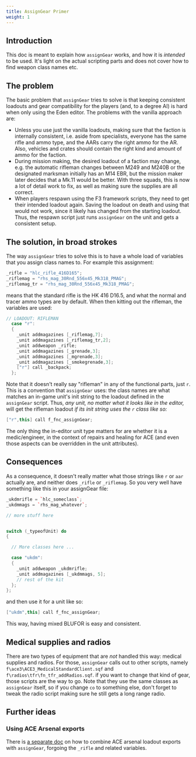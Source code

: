 ```yaml
---
title: AssignGear Primer
weight: 1
---
```

## Introduction

This doc is meant to explain how `assignGear` works, and how it is *intended*
to be used. It's light on the actual scripting parts and does not cover how to
find weapon class names etc.

## The problem

The basic problem that `assignGear` tries to solve is that keeping consistent
loadouts and gear compatibility for the players (and, to a degree AI) is hard
when only using the Eden editor. The problems with the vanilla approach are:

- Unless you use just the vanilla loadouts, making sure that the faction is
  internally consistent, i.e. aside from specialists, everyone has the same
  rifle and ammo type, and the AARs carry the right ammo for the AR. Also,
  vehicles and crates should contain the right kind and amount of ammo for the
  faction.
- During mission making, the desired loadout of a faction may change, e.g. the
  automatic rifleman changes between M249 and M240B or the designated marksman
  initially has an M14 EBR, but the mission maker later decides that a Mk.11
  would be better. With three squads, this is now a lot of detail work to fix,
  as well as making sure the supplies are all correct.
- When players respawn using the F3 framework scripts, they need to get
  their intended loadout again. Saving the loadout on death and using
  that would not work, since it likely has changed from the starting
  loadout. Thus, the respawn script just runs `assignGear` on the unit
  and gets a consistent setup.

## The solution, in broad strokes

The way `assignGear` tries to solve this is to have a whole load of variables
that you assign class names to. For example this assignment:

```cpp
_rifle = "hlc_rifle_416D165";
_riflemag = "rhs_mag_30Rnd_556x45_Mk318_PMAG";
_riflemag_tr = "rhs_mag_30Rnd_556x45_Mk318_PMAG";
```

means that the standard rifle is the HK 416 D16.5, and what the normal and
tracer ammo types are by default. When then kitting out the rifleman, the
variables are used:

```cpp
// LOADOUT: RIFLEMAN
  case "r":
  {
    _unit addmagazines [_riflemag,7];
    _unit addmagazines [_riflemag_tr,2];
    _unit addweapon _rifle;
    _unit addmagazines [_grenade,3];
    _unit addmagazines [_mgrenade,3];
    _unit addmagazines [_smokegrenade,3];
    ["r"] call _backpack;
  };
```

Note that it doesn't really say "rifleman" in any of the functional parts,
just `r`. This is a convention that `assignGear` uses: the class names are
what matches an in-game unit's init string to the loadout defined in the
`assignGear` script. Thus, *any unit, no matter what it looks like in the
editor,* will get the rifleman loadout *if its init string uses the `r` class
like so:*

```cpp
["r",this] call f_fnc_assignGear;
```

The only thing the in-editor unit type matters for are whether it is a
medic/engineer, in the context of repairs and healing for ACE (and even those
aspects can be overridden in the unit attributes).

## Consequences

As a consequence, it doesn't really matter what those strings like `r` or
`aar` actually are, and neither does `_rifle` or `_riflemag`. So you very well
have something like this in your assignGear file:

```cpp
_ukdmrifle = `hlc_someclass`;
_ukdmmags = `rhs_mag_whatever`;

// more stuff here


switch (_typeofUnit) do
{

  // More classes here ...

  case "ukdm":
  {
    _unit addweapon _ukdmrifle;
    _unit addmagazines [_ukdmmags, 5];
    // rest of the kit
  };
};
```

and then use it for a unit like so:

```cpp
["ukdm",this] call f_fnc_assignGear;
```

This way, having mixed BLUFOR is easy and consistent.

## Medical supplies and radios

There are two types of equipment that are *not* handled this way: medical
supplies and radios. For those, `assignGear` calls out to other scripts,
namely `f\ace3\ACE3_MedicalStandardClient.sqf` and
`f\radios\tfr\fn_tfr_addRadios.sqf`. if you want to change that kind of gear,
those scripts are the way to go. Note that they use the same classes as
`assignGear` itself, so if you change `co` to something else, don't forget to
tweak the radio script making sure he still gets a long range radio.

## Further ideas

### Using ACE Arsenal exports

There is [a separate doc](../simpler_assigngear/) on how to combine ACE
arsenal loadout exports with `assignGear`, forgoing the `_rifle` and related
variables. 


